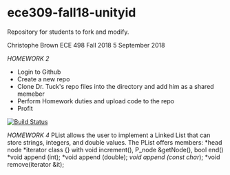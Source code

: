 # ece309-fall18-unityid
Repository for students to fork and modify.


Christophe Brown
ECE 498 Fall 2018
5 September 2018


*HOMEWORK 2*
* Login to Github
* Create a new repo
* Clone Dr. Tuck's repo files into the directory and add him as a shared memeber
* Perform Homework duties and upload code to the repo
* Profit 

[![Build Status](https://travis-ci.org/jamesmtuck/ece309-fall18-unityid.svg?branch=master)](https://travis-ci.org/CBreezyNCSU/ece309-fall18-cjbrown8)


*HOMEWORK 4*
PList allows the user to implement a Linked List that can store strings, integers, and double values. 
The PList offers members:
 *head node
*iterator class {} with void increment(), P_node &getNode(), bool end()
*void append (int);
*void append (double);
*void append (const char*);
*void remove(iterator &it);
